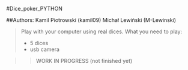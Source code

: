 #Dice_poker_PYTHON

##Authors:
Kamil Piotrowski (kamil09)
Michał Lewiński (M-Lewinski)

>Play with your computer using real dices.
>What you need to play:
>* 5 dices
>* usb camera

>>WORK IN PROGRESS (not finished yet)

